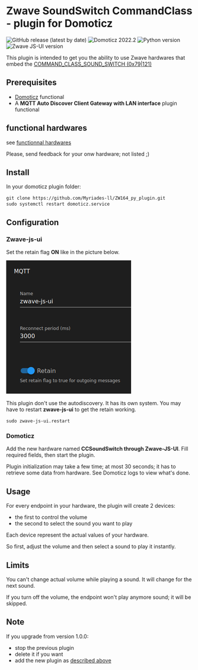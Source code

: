 <!-- TODO: rewrite/read everything -->
# Zwave SoundSwitch CommandClass -  plugin for Domoticz

![GitHub release (latest by date)][release_shield] ![Domoticz 2022.2][domoticz_shield] ![Python version][python_shield] ![Zwave JS-UI version][zjsui_shield]

This plugin is intended to get you the ability to use Zwave hardwares that embed the [COMMAND_CLASS_SOUND_SWITCH (0x79|121)][def_CCSS]

## Prerequisites

- [Domoticz](https://www.domoticz.com/) functional
- A **MQTT Auto Discover Client Gateway with LAN interface** plugin functional

## functional hardwares

see [functionnal hardwares](docs/hardwares.md)

Please, send feedback for your onw hardware; not listed ;)

## Install

In your domoticz plugin folder:

```Shell
git clone https://github.com/Myriades-ll/ZW164_py_plugin.git
sudo systemctl restart domoticz.service
```

## Configuration

### Zwave-js-ui

Set the retain flag **ON** like in the picture below.

![retain flag][def_retain_flag]

This plugin don't use the autodiscovery. It has its own system. You may have to restart **zwave-js-ui** to get the retain working.

```Shell
sudo zwave-js-ui.restart
```

### Domoticz

Add the new hardware named **CCSoundSwitch through Zwave-JS-UI**. Fill required fields, then start the plugin.

Plugin initialization may take a few time; at most 30 seconds; it has to retrieve some data from hardware. See Domoticz logs to view what's done.

## Usage

For every endpoint in your hardware, the plugin will create 2 devices:

- the first to control the volume
- the second to select the sound you want to play

Each device represent the actual values of your hardware.

So first, adjust the volume and then select a sound to play it instantly.

## Limits

You can't change actual volume while playing a sound. It will change for the next sound.

If you turn off the volume, the endpoint won't play anymore sound; it will be skipped.

## Note

If you upgrade from version 1.0.0:

- stop the previous plugin
- delete it if you want
- add the new plugin as [described above](#domoticz)

[domoticz_shield]: <https://img.shields.io/badge/Domoticz-2022.2-brightgreen>
[python_shield]: <https://img.shields.io/badge/Python-3.7-brightgreen>
[zjsui_shield]: <https://img.shields.io/badge/Zwave_JS_UI-8.4.1-brightgreen>
[release_shield]: <https://img.shields.io/github/v/release/Myriades-ll/ZW164_py_plugin?color=orange&logo=Version&style=flat>
[def_retain_flag]: /pictures/zjsui_retain.png "Retain flag"
[def_CCSS]: https://z-wave.me/files/manual/z-way/Command_Class_Reference.html#SECTION0016470000000000000000

